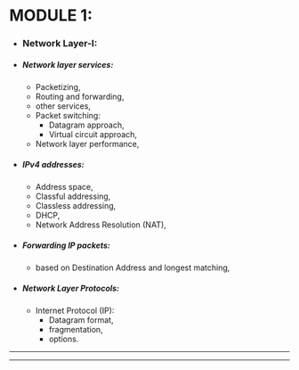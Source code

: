# MODULE 1:

* ### Network Layer-I: 
* ##### Network layer services:
    * Packetizing, 
    * Routing and forwarding, 
    * other services, 
    * Packet switching: 
        * Datagram approach, 
        * Virtual circuit approach,
    * Network layer performance, 
* ##### IPv4 addresses:
    * Address space,
    *  Classful addressing, 
    * Classless addressing,
    *  DHCP,
    * Network Address Resolution (NAT),
* ##### Forwarding IP packets:
    * based on Destination Address and longest matching, 
* ##### Network Layer Protocols:
    * Internet Protocol (IP):
        * Datagram format,
        *  fragmentation, 
        * options.
        
----------------------------------------------------------------------------
----------------------------------------------------------------------------


